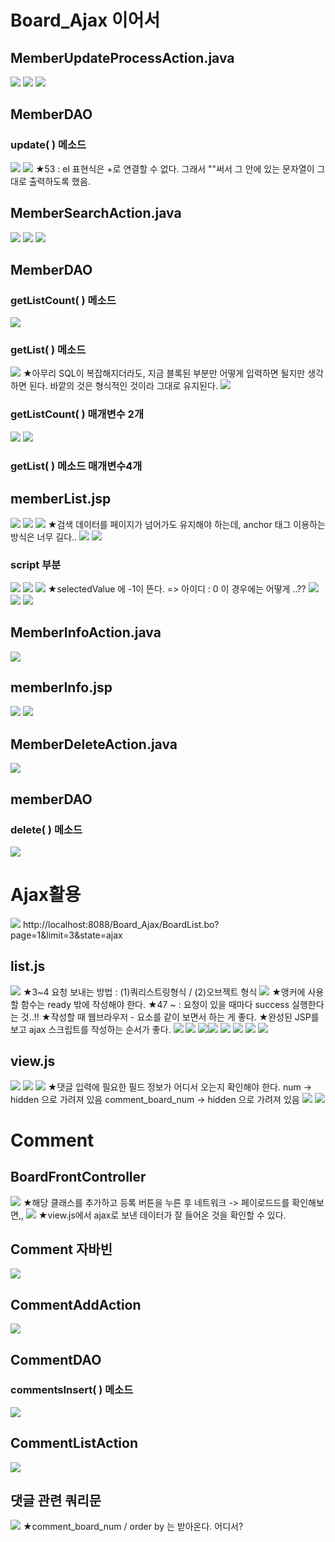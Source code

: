 # Board_Ajax 이어서
## MemberUpdateProcessAction.java
![](../image/Pasted%20image%2020240321090248.png)
![](../image/Pasted%20image%2020240321091013.png)
![](../image/Pasted%20image%2020240321091540.png)


## MemberDAO
### update( ) 메소드
![](../image/Pasted%20image%2020240321092300.png)
![](../image/Pasted%20image%2020240321094530.png)
★53 : el 표현식은 +로 연결할 수 없다. 그래서 ""써서 그 안에 있는 문자열이 그대로 출력하도록 했음. 


## MemberSearchAction.java
![](../image/Pasted%20image%2020240321100356.png)
![](../image/Pasted%20image%2020240321101709.png)
![](../image/Pasted%20image%2020240321102555.png)


## MemberDAO
### getListCount( ) 메소드
![](../image/Pasted%20image%2020240321104040.png)


### getList( ) 메소드
![](../image/Pasted%20image%2020240321110415.png)
★아무리 SQL이 복잡해지더라도, 지금 블록된 부분만 어떻게 입력하면 될지만 생각하면 된다. 바깥의 것은 형식적인 것이라 그대로 유지된다.
![](../image/Pasted%20image%2020240321111213.png)



### getListCount( ) 매개변수 2개
![](../image/Pasted%20image%2020240321112531.png)
![](../image/Pasted%20image%2020240321113605.png)


### getList( ) 메소드 매개변수4개



## memberList.jsp

![](../image/Pasted%20image%2020240321114340.png)
![](../image/Pasted%20image%2020240321120214.png)
![](../image/Pasted%20image%2020240321121003.png)
★검색 데이터를 페이지가 넘어가도 유지해야 하는데, anchor 태그 이용하는 방식은 너무 길다..
![](../image/Pasted%20image%2020240321122233.png)
![](../image/Pasted%20image%2020240321122958.png)

### script 부분
![](../image/Pasted%20image%2020240321140305.png)
![](../image/Pasted%20image%2020240321150959.png)
![](../image/Pasted%20image%2020240321151834.png)
★selectedValue 에 -1이 뜬다. => 아이디 : 0 이 경우에는 어떻게 ..??
![](../image/Pasted%20image%2020240321152437.png)
![](../image/Pasted%20image%2020240321153042.png)
![](../image/Pasted%20image%2020240322090307.png)


## MemberInfoAction.java
![](../image/Pasted%20image%2020240322090639.png)


## memberInfo.jsp
![](../image/Pasted%20image%2020240322091754.png)
![](../image/Pasted%20image%2020240322092850.png)


## MemberDeleteAction.java
![](../image/Pasted%20image%2020240322100111.png)



## memberDAO
### delete( ) 메소드
![](../image/Pasted%20image%2020240322100854.png)



# Ajax활용
![](../image/Pasted%20image%2020240322102136.png)
http://localhost:8088/Board_Ajax/BoardList.bo?page=1&limit=3&state=ajax

## list.js
![](../image/Pasted%20image%2020240322103408.png)
★3~4 요청 보내는 방법 : (1)쿼리스트링형식 / (2)오브젝트
형식
![](../image/Pasted%20image%2020240322103928.png)
★앵커에 사용할 함수는 ready 밖에 작성해야 한다.
★47 ~ : 요청이 있을 때마다 success 실행한다는 것..!!
★작성할 때 웹브라우저 - 요소를 같이 보면서 하는 게 좋다.
★완성된 JSP를 보고 ajax 스크립트를 작성하는 순서가 좋다.
![](../image/Pasted%20image%2020240322110514.png)
![](../image/Pasted%20image%2020240322110619.png)
![](../image/Pasted%20image%2020240322111307.png)![](../image/Pasted%20image%2020240322114546.png)
![](../image/Pasted%20image%2020240322120522.png)
![](../image/Pasted%20image%2020240322120533.png)
![](../image/Pasted%20image%2020240322121337.png)
![](../image/Pasted%20image%2020240322121650.png)



## view.js
![](../image/Pasted%20image%2020240322140322.png)
![](../image/Pasted%20image%2020240322141433.png)
![](../image/Pasted%20image%2020240322142410.png)
★댓글 입력에 필요한 필드 정보가 어디서 오는지 확인해야 한다.
num -> hidden 으로 가려져 있음
comment_board_num -> hidden 으로 가려져 있음
![](../image/Pasted%20image%2020240322142635.png)
![](../image/Pasted%20image%2020240322144052.png)




# Comment
## BoardFrontController
![](../image/Pasted%20image%2020240322145139.png)
★해당 클래스를 추가하고 등록 버튼을 누른 후 네트워크 -> 페이로드드를 확인해보면,,
![](../image/Pasted%20image%2020240322145228.png)
★view.js에서 ajax로 보낸 데이터가 잘 들어온 것을 확인할 수 있다.


## Comment 자바빈
![](../image/Pasted%20image%2020240322150545.png)


## CommentAddAction
![](../image/Pasted%20image%2020240322150601.png)



## CommentDAO
### commentsInsert( ) 메소드
![](../image/Pasted%20image%2020240322151341.png)



## CommentListAction
![](../image/Pasted%20image%2020240322153259.png)


## 댓글 관련 쿼리문
![](../image/Pasted%20image%2020240322154353.png)
★comment_board_num / order by 는 받아온다. 어디서?
